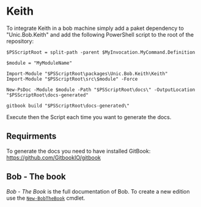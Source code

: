 # Keith

To integrate Keith in a bob machine  simply add a paket dependency to "Unic.Bob.Keith" and add the following PowerShell script to the root of the repository:

	$PSScriptRoot = split-path -parent $MyInvocation.MyCommand.Definition

	$module = "MyModuleName"

	Import-Module "$PSScriptRoot\packages\Unic.Bob.Keith\Keith"
	Import-Module "$PSScriptRoot\src\$module" -Force

	New-PsDoc -Module $module -Path "$PSScriptRoot\docs\" -OutputLocation "$PSScriptRoot\docs-generated"

	gitbook build "$PSScriptRoot\docs-generated\"

Execute then the Script each time you want to generate the docs.

## Requirments

To generate the docs you need to have installed GitBook: https://github.com/GitbookIO/gitbook

## Bob - The book
_Bob - The Book_ is the full documentation of Bob. To create a new edition use the [`New-BobTheBook`](api/New-BobTheBook.md) cmdlet. 
